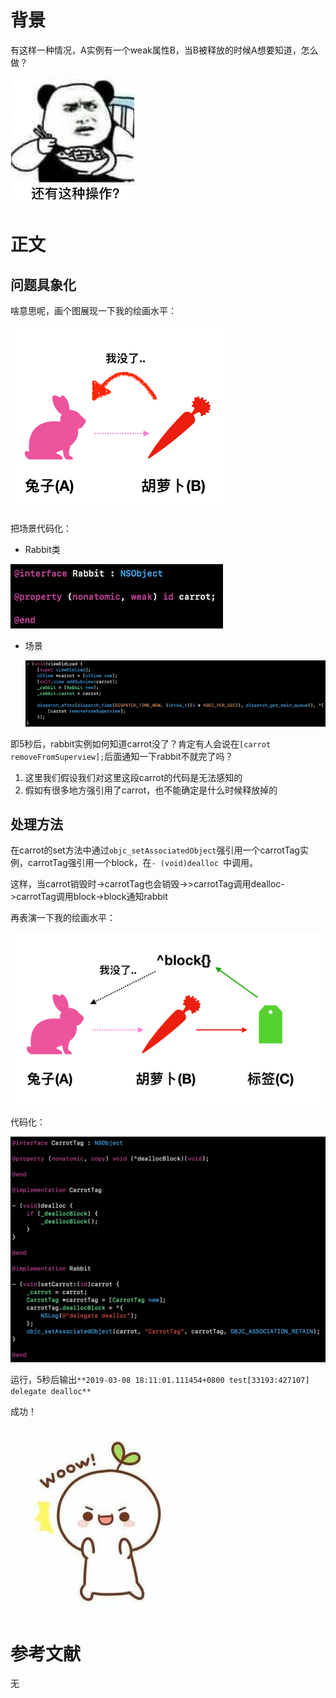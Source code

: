 # 背景

有这样一种情况，A实例有一个weak属性B，当B被释放的时候A想要知道，怎么做？



![脱壳与反编译](https://github.com/JasonMR7/JasonMR7.github.io/raw/master/assets/images/表情包/还有这种操作.jpg)



# 正文

## 问题具象化

啥意思呢，画个图展现一下我的绘画水平：



![weak属性释放监听](https://github.com/JasonMR7/JasonMR7.github.io/raw/master/assets/images/2019-03-08-weak属性释放监听/A与B.png)



把场景代码化：

- Rabbit类

![weak属性释放监听](https://github.com/JasonMR7/JasonMR7.github.io/raw/master/assets/images/2019-03-08-weak属性释放监听/rabbit.png)

- 场景

  ![weak属性释放监听](https://github.com/JasonMR7/JasonMR7.github.io/raw/master/assets/images/2019-03-08-weak属性释放监听/场景.png)

即5秒后，rabbit实例如何知道carrot没了？肯定有人会说在`[carrot removeFromSuperview];`后面通知一下rabbit不就完了吗？

1. 这里我们假设我们对这里这段carrot的代码是无法感知的
2. 假如有很多地方强引用了carrot，也不能确定是什么时候释放掉的



## 处理方法

在carrot的set方法中通过`objc_setAssociatedObject`强引用一个carrotTag实例，carrotTag强引用一个block，在`- (void)dealloc `中调用。

这样，当carrot销毁时->carrotTag也会销毁->>carrotTag调用dealloc->carrotTag调用block->block通知rabbit

再表演一下我的绘画水平：

![脱壳与反编译](https://github.com/JasonMR7/JasonMR7.github.io/raw/master/assets/images/2019-03-08-weak属性释放监听/ABC.png)

代码化：

![weak属性释放监听](https://github.com/JasonMR7/JasonMR7.github.io/raw/master/assets/images/2019-03-08-weak属性释放监听/解决方法.png)



运行，5秒后输出`**2019-03-08 18:11:01.111454+0800 test[33193:427107] delegate dealloc**`

成功！

![weak属性释放监听](https://github.com/JasonMR7/JasonMR7.github.io/raw/master/assets/images/表情包/woow.jpg)



# 参考文献

无